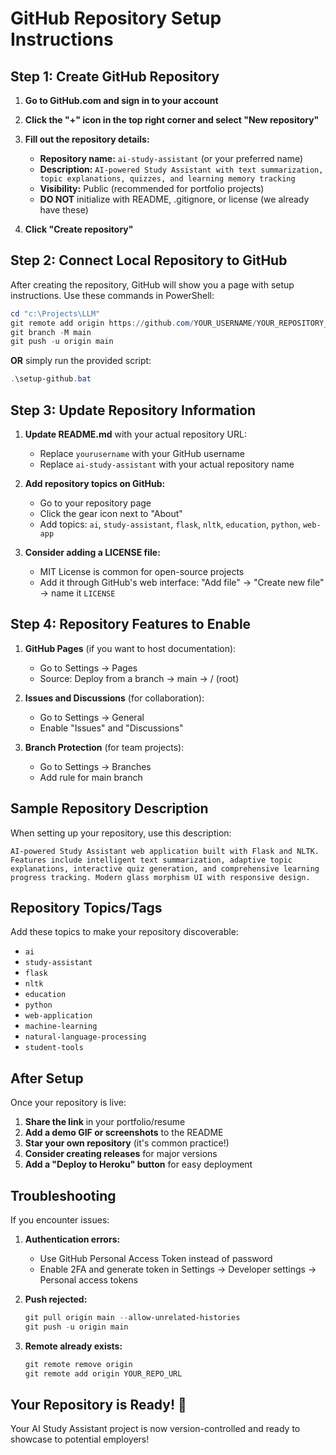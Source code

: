 # GitHub Repository Setup Instructions

## Step 1: Create GitHub Repository

1. **Go to GitHub.com and sign in to your account**

2. **Click the "+" icon in the top right corner and select "New repository"**

3. **Fill out the repository details:**
   - **Repository name:** `ai-study-assistant` (or your preferred name)
   - **Description:** `AI-powered Study Assistant with text summarization, topic explanations, quizzes, and learning memory tracking`
   - **Visibility:** Public (recommended for portfolio projects)
   - **DO NOT** initialize with README, .gitignore, or license (we already have these)

4. **Click "Create repository"**

## Step 2: Connect Local Repository to GitHub

After creating the repository, GitHub will show you a page with setup instructions. Use these commands in PowerShell:

```powershell
cd "c:\Projects\LLM"
git remote add origin https://github.com/YOUR_USERNAME/YOUR_REPOSITORY_NAME.git
git branch -M main
git push -u origin main
```

**OR** simply run the provided script:
```powershell
.\setup-github.bat
```

## Step 3: Update Repository Information

1. **Update README.md** with your actual repository URL:
   - Replace `yourusername` with your GitHub username
   - Replace `ai-study-assistant` with your actual repository name

2. **Add repository topics on GitHub:**
   - Go to your repository page
   - Click the gear icon next to "About"
   - Add topics: `ai`, `study-assistant`, `flask`, `nltk`, `education`, `python`, `web-app`

3. **Consider adding a LICENSE file:**
   - MIT License is common for open-source projects
   - Add it through GitHub's web interface: "Add file" → "Create new file" → name it `LICENSE`

## Step 4: Repository Features to Enable

1. **GitHub Pages** (if you want to host documentation):
   - Go to Settings → Pages
   - Source: Deploy from a branch → main → / (root)

2. **Issues and Discussions** (for collaboration):
   - Go to Settings → General
   - Enable "Issues" and "Discussions"

3. **Branch Protection** (for team projects):
   - Go to Settings → Branches
   - Add rule for main branch

## Sample Repository Description

When setting up your repository, use this description:

```
AI-powered Study Assistant web application built with Flask and NLTK. Features include intelligent text summarization, adaptive topic explanations, interactive quiz generation, and comprehensive learning progress tracking. Modern glass morphism UI with responsive design.
```

## Repository Topics/Tags

Add these topics to make your repository discoverable:
- `ai`
- `study-assistant`
- `flask`
- `nltk`
- `education`
- `python`
- `web-application`
- `machine-learning`
- `natural-language-processing`
- `student-tools`

## After Setup

Once your repository is live:

1. **Share the link** in your portfolio/resume
2. **Add a demo GIF or screenshots** to the README
3. **Star your own repository** (it's common practice!)
4. **Consider creating releases** for major versions
5. **Add a "Deploy to Heroku" button** for easy deployment

## Troubleshooting

If you encounter issues:

1. **Authentication errors:**
   - Use GitHub Personal Access Token instead of password
   - Enable 2FA and generate token in Settings → Developer settings → Personal access tokens

2. **Push rejected:**
   ```powershell
   git pull origin main --allow-unrelated-histories
   git push -u origin main
   ```

3. **Remote already exists:**
   ```powershell
   git remote remove origin
   git remote add origin YOUR_REPO_URL
   ```

## Your Repository is Ready! 🎉

Your AI Study Assistant project is now version-controlled and ready to showcase to potential employers!
